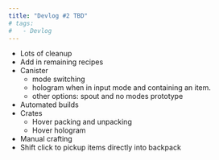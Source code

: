 ```yaml
---
title: "Devlog #2 TBD"
# tags:
#   - Devlog
---
```


- Lots of cleanup
- Add in remaining recipes
- Canister
    - mode switching
    - hologram when in input mode and containing an item.
    - other options: spout and no modes prototype
- Automated builds
- Crates
    - Hover packing and unpacking
    - Hover hologram
- Manual crafting
- Shift click to pickup items directly into backpack
